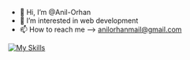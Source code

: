 - 👋 Hi, I’m @Anil-Orhan
- 👀 I’m interested in web development
- 📫 How to reach me --> anilorhanmail@gmail.com

<!---
Anil-Orhan/Anil-Orhan is a ✨ special ✨ repository because its `README.md` (this file) appears on your GitHub profile.
You can click the Preview link to take a look at your changes.
--->
[![My Skills](https://skills.thijs.gg/icons?i=cs,net,jenkins,docker,redis,mongodb,postgres,mysql,angular,unity,js,html)](www.anilorhan.dev)
